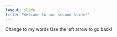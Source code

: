 ```yaml
---
layout: slide
title: "Welcome to our second slide!"
---
```

Change to my words
Use the left arrow to go back!
